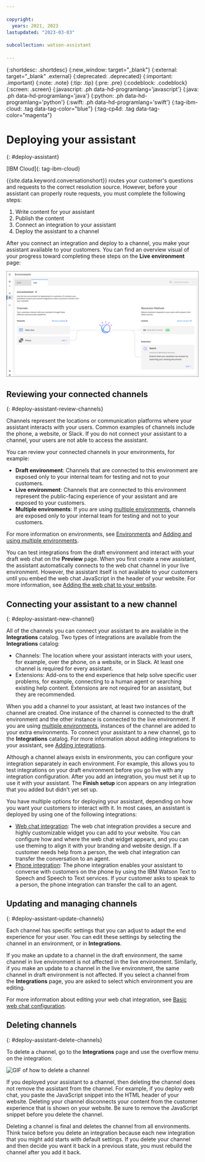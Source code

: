```yaml
---

copyright:
  years: 2021, 2023
lastupdated: "2023-03-03"

subcollection: watson-assistant

---
```


{:shortdesc: .shortdesc}
{:new_window: target="_blank"}
{:external: target="_blank" .external}
{:deprecated: .deprecated}
{:important: .important}
{:note: .note}
{:tip: .tip}
{:pre: .pre}
{:codeblock: .codeblock}
{:screen: .screen}
{:javascript: .ph data-hd-programlang='javascript'}
{:java: .ph data-hd-programlang='java'}
{:python: .ph data-hd-programlang='python'}
{:swift: .ph data-hd-programlang='swift'}
{:tag-ibm-cloud: .tag data-tag-color="blue"}
{:tag-cp4d: .tag data-tag-color="magenta"}

# Deploying your assistant
{: #deploy-assistant}

[IBM Cloud]{: tag-ibm-cloud}

{{site.data.keyword.conversationshort}} routes your customer's questions and requests to the correct resolution source. However, before your assistant can properly route requests, you must complete the following steps:

1. Write content for your assistant
1. Publish the content
1. Connect an integration to your assistant
1. Deploy the assistant to a channel

After you connect an integration and deploy to a channel, you make your assistant available to your customers. You can find an overview visual of your progress toward completing these steps on the **Live environment** page:

![Image of the Live environment page](images/live-environment-page.png)

## Reviewing your connected channels
{: #deploy-assistant-review-channels}

Channels represent the locations or communication platforms where your assistant interacts with your users. Common examples of channels include the phone, a website, or Slack. If you do not connect your assistant to a channel, your users are not able to access the assistant.

You can review your connected channels in your environments, for example:

- **Draft environment**: Channels that are connected to this environment are exposed only to your internal team for testing and not to your customers.
- **Live environment**: Channels that are connected to this environment represent the public-facing experience of your assistant and are exposed to your customers.
- **Multiple enviroments**: If you are using [multiple environments](/docs/watson-assistant?topic=watson-assistant-multiple-environments), channels are exposed only to your internal team for testing and not to your customers.

For more information on environments, see [Environments](https://cloud.ibm.com/docs/watson-assistant?topic=watson-assistant-publish-overview#environments) and [Adding and using multiple environments](/docs/watson-assistant?topic=watson-assistant-multiple-environments).

You can test integrations from the draft environment and interact with your draft web chat on the **Preview** page. When you first create a new assistant, the assistant automatically connects to the web chat channel in your live environment. However, the assistant itself is not available to your customers until you embed the web chat JavaScript in the header of your website. For more information, see [Adding the web chat to your website](/docs/watson-assistant?topic=watson-assistant-deploy-web-chat).

## Connecting your assistant to a new channel
{: #deploy-assistant-new-channel}

All of the channels you can connect your assistant to are available in the **Integrations** catalog. Two types of integrations are available from the **Integrations** catalog:

- Channels: The location where your assistant interacts with your users, for example, over the phone, on a website, or in Slack. At least one channel is required for every assistant.
- Extensions: Add-ons to the end experience that help solve specific user problems, for example, connecting to a human agent or searching existing help content. Extensions are not required for an assistant, but they are recommended.

When you add a channel to your assistant, at least two instances of the channel are created. One instance of the channel is connected to the draft environment and the other instance is connected to the live environment. If you are using [multiple environments](/docs/watson-assistant?topic=watson-assistant-multiple-environments), instances of the channel are added to your extra environments. To connect your assistant to a new channel, go to the **Integrations** catalog. For more information about adding integrations to your assistant, see [Adding integrations](/docs/watson-assistant?topic=watson-assistant-deploy-integration-add).

Although a channel always exists in environments, you can configure your integration separately in each environment. For example, this allows you to test integrations on your draft environment before you go live with any integration configuration. After you add an integration, you must set it up to use it with your assistant. The **Finish setup** icon appears on any integration that you added but didn't yet set up.

You have multiple options for deploying your assistant, depending on how you want your customers to interact with it. In most cases, an assistant is deployed by using one of the following integrations:

- [Web chat integration](/docs/watson-assistant?topic=watson-assistant-deploy-web-chat): The web chat integration provides a secure and highly customizable widget you can add to your website. You can configure how and where the web chat widget appears, and you can use theming to align it with your branding and website design. If a customer needs help from a person, the web chat integration can transfer the conversation to an agent.
- [Phone integration](/docs/watson-assistant?topic=watson-assistant-deploy-phone): The phone integration enables your assistant to converse with customers on the phone by using the IBM Watson Text to Speech and Speech to Text services. If your customer asks to speak to a person, the phone integration can transfer the call to an agent.

## Updating and managing channels
{: #deploy-assistant-update-channels}

Each channel has specific settings that you can adjust to adapt the end experience for your user. You can edit these settings by selecting the channel in an environment, or in **Integrations**.

If you make an update to a channel in the draft environment, the same channel in live environment is not affected in the live environment. Similarly, if you make an update to a channel in the live environment, the same channel in draft environment is not affected. If you select a channel from the **Integrations** page, you are asked to select which environment you are editing.

For more information about editing your web chat integration, see [Basic web chat configuration](/docs/watson-assistant?topic=watson-assistant-web-chat-basics).

## Deleting channels
{: #deploy-assistant-delete-channels}

To delete a channel, go to the **Integrations** page and use the overflow menu on the integration:

![GIF of how to delete a channel](images/delete-channel.gif)

If you deployed your assistant to a channel, then deleting the channel does not remove the assistant from the channel. For example, if you deploy web chat, you paste the JavaScript snippet into the HTML header of your website. Deleting your channel disconnects your content from the customer experience that is shown on your website. Be sure to remove the JavaScript snippet before you delete the channel.

Deleting a channel is final and deletes the channel from all environments. Think twice before you delete an integration because each new integration that you might add starts with default settings. If you delete your channel and then decide you want it back in a previous state, you must rebuild the channel after you add it back.
